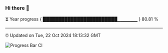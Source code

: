 ### Hi there 👋

⏳ Year progress { ████████████████████████▁▁▁▁▁▁ } 80.81 %

---

⏰ Updated on Tue, 22 Oct 2024 18:13:32 GMT

![Progress Bar CI](https://github.com/Shyam-Makwana/GitHub-Actions-Demo/workflows/Progress%20Bar%20CI/badge.svg)

